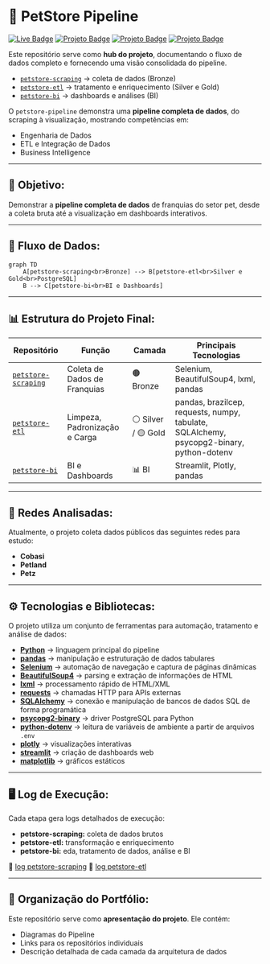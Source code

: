 # 🐾 PetStore Pipeline
[![Live Badge](https://img.shields.io/badge/-Live-2B5482?style=flat-square&logo=streamlit&logoColor=fff)](https://bi-petstore.streamlit.app/)
[![Projeto Badge](https://img.shields.io/badge/-petstore--scraping-2B5482?style=flat-square&logo=github&logoColor=fff)](https://github.com/rafa-trindade/petstore-scraping)
[![Projeto Badge](https://img.shields.io/badge/-petstore--etl-2B5482?style=flat-square&logo=github&logoColor=fff)](https://github.com/rafa-trindade/petstore-etl)
[![Projeto Badge](https://img.shields.io/badge/-petstore--bi-2B5482?style=flat-square&logo=github&logoColor=fff)](https://github.com/rafa-trindade/petstore-bi)


Este repositório serve como **hub do projeto**, documentando o fluxo de dados completo e fornecendo uma visão consolidada do pipeline.

* [`petstore-scraping`](https://github.com/rafa-trindade/petstore-scraping) → coleta de dados (Bronze)
* [`petstore-etl`](https://github.com/rafa-trindade/petstore-etl) → tratamento e enriquecimento (Silver e Gold)
* [`petstore-bi`](https://github.com/rafa-trindade/petstore-bi) → dashboards e análises (BI)

O `petstore-pipeline` demonstra uma **pipeline completa de dados**, do scraping à visualização, mostrando competências em:

* Engenharia de Dados
* ETL e Integração de Dados
* Business Intelligence

---

## 📌 Objetivo:

Demonstrar a **pipeline completa de dados** de franquias do setor pet, desde a coleta bruta até a visualização em dashboards interativos.

---

## 🧩 Fluxo de Dados:

```mermaid
graph TD
    A[petstore-scraping<br>Bronze] --> B[petstore-etl<br>Silver e Gold<br>PostgreSQL]
    B --> C[petstore-bi<br>BI e Dashboards]
```

---

## 📊 Estrutura do Projeto Final:

| Repositório | Função | Camada | Principais Tecnologias |
| ----------------- | ----------------------------- | ------------------ | -------------------------------------- |
| [`petstore-scraping`](https://github.com/rafa-trindade/petstore-scraping) | Coleta de Dados de Franquias | 🟤 Bronze | Selenium, BeautifulSoup4, lxml, pandas |
| [`petstore-etl`](https://github.com/rafa-trindade/petstore-etl) | Limpeza, Padronização e Carga | ⚪ Silver / 🟡 Gold | pandas, brazilcep, requests, numpy, tabulate, SQLAlchemy, psycopg2-binary, python-dotenv |
| [`petstore-bi`](https://github.com/rafa-trindade/petstore-bi) | BI e Dashboards | 📊 BI | Streamlit, Plotly, pandas |

---

## 🏪 Redes Analisadas:

Atualmente, o projeto coleta dados públicos das seguintes redes para estudo:

* **Cobasi**
* **Petland**
* **Petz**

---

## ⚙️ Tecnologias e Bibliotecas:

O projeto utiliza um conjunto de ferramentas para automação, tratamento e análise de dados:

* [**Python**](https://www.python.org/) → linguagem principal do pipeline
* [**pandas**](https://pypi.org/project/pandas/) → manipulação e estruturação de dados tabulares  
* [**Selenium**](https://pypi.org/project/selenium/) → automação de navegação e captura de páginas dinâmicas  
* [**BeautifulSoup4**](https://pypi.org/project/beautifulsoup4/) → parsing e extração de informações de HTML  
* [**lxml**](https://pypi.org/project/lxml/) → processamento rápido de HTML/XML  
* [**requests**](https://pypi.org/project/requests/) → chamadas HTTP para APIs externas  
* [**SQLAlchemy**](https://pypi.org/project/SQLAlchemy/) → conexão e manipulação de bancos de dados SQL de forma programática  
* [**psycopg2-binary**](https://pypi.org/project/psycopg2-binary/) → driver PostgreSQL para Python  
* [**python-dotenv**](https://pypi.org/project/python-dotenv/) → leitura de variáveis de ambiente a partir de arquivos `.env`
* [**plotly**](https://pypi.org/project/plotly/) → visualizações interativas
* [**streamlit**](https://pypi.org/project/streamlit/) → criação de dashboards web
* [**matplotlib**](https://pypi.org/project/matplotlib/) → gráficos estáticos
---

## 🖥️ Log de Execução:

Cada etapa gera logs detalhados de execução:

* **petstore-scraping:** coleta de dados brutos
* **petstore-etl:** transformação e enriquecimento
* **petstore-bi:** eda, tratamento de dados, análise e BI

🔗 [log petstore-scraping](https://raw.githubusercontent.com/rafa-trindade/petstore-scraping/refs/heads/main/logs/log.txt)
🔗 [log petstore-etl](https://raw.githubusercontent.com/rafa-trindade/petstore-etl/refs/heads/main/logs/log.txt)

---

## 🔗 Organização do Portfólio:

Este repositório serve como **apresentação do projeto**. Ele contém:

* Diagramas do Pipeline
* Links para os repositórios individuais
* Descrição detalhada de cada camada da arquitetura de dados


